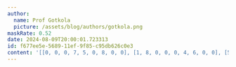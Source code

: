 ```yaml
---
author:
  name: Prof Gotkola
  picture: /assets/blog/authors/gotkola.png
maskRate: 0.52
date: 2024-08-09T20:00:01.723313
id: f677ee5e-5689-11ef-9f85-c95db626c0e3
content: '[[0, 0, 0, 7, 5, 0, 8, 0, 0], [1, 8, 0, 0, 0, 4, 6, 0, 0], [5, 0, 3, 1, 8, 9, 4, 2, 0], [0, 7, 8, 0, 0, 0, 0, 0, 0], [0, 5, 2, 4, 0, 7, 0, 9, 0], [0, 0, 0, 8, 0, 3, 0, 0, 0], [0, 3, 6, 0, 4, 2, 7, 1, 0], [7, 0, 0, 5, 0, 1, 2, 8, 3], [2, 1, 5, 0, 0, 8, 0, 0, 0]]'
---
```

